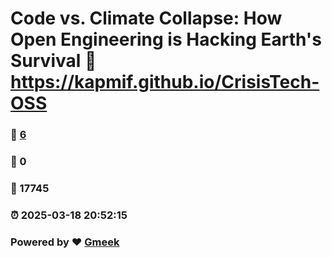 # Code vs. Climate Collapse: How Open Engineering is Hacking Earth's Survival :link: https://kapmif.github.io/CrisisTech-OSS 
### :page_facing_up: [6](https://kapmif.github.io/CrisisTech-OSS/tag.html) 
### :speech_balloon: 0 
### :hibiscus: 17745 
### :alarm_clock: 2025-03-18 20:52:15 
### Powered by :heart: [Gmeek](https://github.com/Meekdai/Gmeek)
